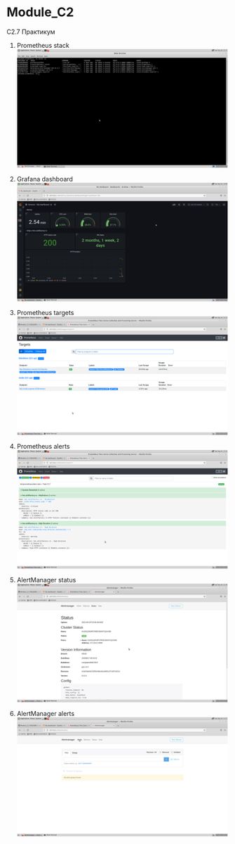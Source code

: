 # Module_C2
C2.7 Практикум

1. Prometheus stack
![Prometheus stack](/images/prometeus_stack.png)

2. Grafana dashboard
![Grafana dashboard](/images/grafana.png)

3. Prometheus targets
![Prometheus_targets](/images/prometeus_targets.png)

4. Prometheus alerts
![Prometheus_alerts](/images/prometeus_alerts.png)

5. AlertManager status
![AlertManager_status](/images/alertmanager_status.png)

6. AlertManager alerts
![AlertManager_alerts](/images/alertmanager_alerts.png)

